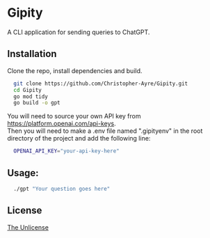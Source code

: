 # Gipity

A CLI application for sending queries to ChatGPT.


## Installation

Clone the repo, install dependencies and build.

```bash
  git clone https://github.com/Christopher-Ayre/Gipity.git
  cd Gipity
  go mod tidy
  go build -o gpt
```
You will need to source your own API key from https://platform.openai.com/api-keys.  
Then you will need to make a .env file named ".gipityenv" in the root directory of the project and add the following line:
```bash
  OPENAI_API_KEY="your-api-key-here"
```

## Usage:

```bash
  ./gpt "Your question goes here"
```


## License

[The Unlicense](./LICENSE)
